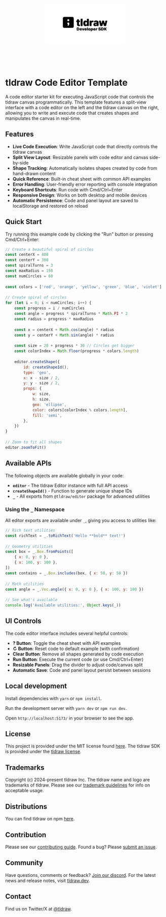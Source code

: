 <div alt style="text-align: center; transform: scale(.5);">
	<picture>
		<source media="(prefers-color-scheme: dark)" srcset="https://raw.githubusercontent.com/tldraw/tldraw/main/assets/github-hero-dark.png" />
		<img alt="tldraw" src="https://raw.githubusercontent.com/tldraw/tldraw/main/assets/github-hero-light.png" />
	</picture>
</div>

# tldraw Code Editor Template

A code editor starter kit for executing JavaScript code that controls the tldraw canvas programmatically. This template features a split-view interface with a code editor on the left and the tldraw canvas on the right, allowing you to write and execute code that creates shapes and manipulates the canvas in real-time.

## Features

- **Live Code Execution**: Write JavaScript code that directly controls the tldraw canvas
- **Split View Layout**: Resizable panels with code editor and canvas side-by-side
- **Shape Tracking**: Automatically isolates shapes created by code from hand-drawn content
- **Quick Reference**: Built-in cheat sheet with common API examples
- **Error Handling**: User-friendly error reporting with console integration
- **Keyboard Shortcuts**: Run code with Cmd/Ctrl+Enter
- **Responsive Design**: Works on both desktop and mobile devices
- **Automatic Persistence**: Code and panel layout are saved to localStorage and restored on reload

## Quick Start

Try running this example code by clicking the "Run" button or pressing Cmd/Ctrl+Enter:

```javascript
// Create a beautiful spiral of circles
const centerX = 400
const centerY = 300
const spiralTurns = 3
const maxRadius = 150
const numCircles = 60

const colors = ['red', 'orange', 'yellow', 'green', 'blue', 'violet']

// Create spiral of circles
for (let i = 0; i < numCircles; i++) {
	const progress = i / numCircles
	const angle = progress * spiralTurns * Math.PI * 2
	const radius = progress * maxRadius

	const x = centerX + Math.cos(angle) * radius
	const y = centerY + Math.sin(angle) * radius

	const size = 20 + progress * 30 // Circles get bigger
	const colorIndex = Math.floor(progress * colors.length)

	editor.createShape({
		id: createShapeId(),
		type: 'geo',
		x: x - size / 2,
		y: y - size / 2,
		props: {
			w: size,
			h: size,
			geo: 'ellipse',
			color: colors[colorIndex % colors.length],
			fill: 'semi',
		},
	})
}

// Zoom to fit all shapes
editor.zoomToFit()
```

## Available APIs

The following objects are available globally in your code:

- **`editor`** - The tldraw Editor instance with full API access
- **`createShapeId()`** - Function to generate unique shape IDs
- **`_`** - All exports from `@tldraw/editor` package for advanced utilities

### Using the `_` Namespace

All editor exports are available under `_`, giving you access to utilities like:

```javascript
// Rich text utilities
const richText = _.toRichText('Hello **bold** text!')

// Geometry utilities
const box = _.Box.fromPoints([
	{ x: 0, y: 0 },
	{ x: 100, y: 100 },
])
const contains = _.Box.includes(box, { x: 50, y: 50 })

// Math utilities
const angle = _.Vec.angle({ x: 0, y: 0 }, { x: 100, y: 100 })

// See what's available
console.log('Available utilities:', Object.keys(_))
```

## UI Controls

The code editor interface includes several helpful controls:

- **? Button**: Toggle the cheat sheet with API examples
- **↻ Button**: Reset code to default example (with confirmation)
- **Clear Button**: Remove all shapes generated by code execution
- **Run Button**: Execute the current code (or use Cmd/Ctrl+Enter)
- **Resizable Panels**: Drag the divider to adjust code/canvas split
- **Automatic Save**: Code and panel layout persist between sessions

## Local development

Install dependencies with `yarn` or `npm install`.

Run the development server with `yarn dev` or `npm run dev`.

Open `http://localhost:5173/` in your browser to see the app.

## License

This project is provided under the MIT license found [here](https://github.com/tldraw/vite-template/blob/main/LICENSE.md). The tldraw SDK is provided under the [tldraw license](https://github.com/tldraw/tldraw/blob/main/LICENSE.md).

## Trademarks

Copyright (c) 2024-present tldraw Inc. The tldraw name and logo are trademarks of tldraw. Please see our [trademark guidelines](https://github.com/tldraw/tldraw/blob/main/TRADEMARKS.md) for info on acceptable usage.

## Distributions

You can find tldraw on npm [here](https://www.npmjs.com/package/@tldraw/tldraw?activeTab=versions).

## Contribution

Please see our [contributing guide](https://github.com/tldraw/tldraw/blob/main/CONTRIBUTING.md). Found a bug? Please [submit an issue](https://github.com/tldraw/tldraw/issues/new).

## Community

Have questions, comments or feedback? [Join our discord](https://discord.tldraw.com/?utm_source=github&utm_medium=readme&utm_campaign=sociallink). For the latest news and release notes, visit [tldraw.dev](https://tldraw.dev).

## Contact

Find us on Twitter/X at [@tldraw](https://twitter.com/tldraw).
